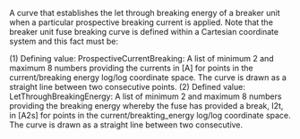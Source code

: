 ﻿A curve that establishes the let through breaking energy of a breaker unit when a particular prospective breaking current is applied.  Note that the breaker unit fuse breaking curve is defined within a Cartesian coordinate system and this fact must be:

(1) Defining value: ProspectiveCurrentBreaking: A list of minimum 2 and maximum 8 numbers providing the currents in [A] for points in the
current/breaking energy log/log coordinate space. The curve is drawn as a straight line between two consecutive points.
(2) Defined value: LetThroughBreakingEnergy: A list of minimum 2 and maximum 8 numbers providing the breaking energy whereby the fuse has provided a break, I2t, in [A2s] for points in the current/breakting_energy log/log coordinate space. The curve is drawn as a straight line between two consecutive.